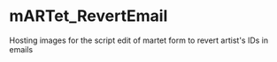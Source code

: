 # mARTet_RevertEmail
Hosting images for the script edit of martet form to revert artist's IDs in emails
